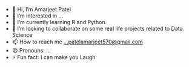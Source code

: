 - 👋 Hi, I’m Amarjeet Patel
- 👀 I’m interested in ...
- 🌱 I’m currently learning R and Python.
- 💞️ I’m looking to collaborate on some real life projects related to Data Science
- 📫 How to reach me ...patelamarjeet570@gmail.com
- 😄 Pronouns: ...
- ⚡ Fun fact: I can make you Laugh

<!---
Patel776/Patel776 is a ✨ special ✨ repository because its `README.md` (this file) appears on your GitHub profile.
You can click the Preview link to take a look at your changes.
--->
